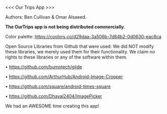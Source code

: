<<< Our Trips App >>>

Authors:
Ben Cullivan & Omar Alsaeed.

**The OurTrips app is not being distributed commercially.**

Color palette:
https://coolors.co/d29daa-3a506b-7d84b2-0d0630-eac8ca


Open Source Libraries from Github that were used:
We did NOT modify these libraries, we merely used them for their functionality.
We claim no rights to these libraries or any of the software within them.

• https://github.com/bumptech/glide

• https://github.com/ArthurHub/Android-Image-Cropper

• https://github.com/square/android-times-square

• https://github.com/Dhaval2404/ImagePicker

We had an AWESOME time creating this app!
